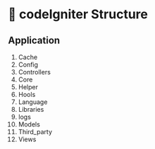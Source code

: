 # 💼 codeIgniter Structure 

## Application
<ol>
  <li>Cache</li>
  <li>Config</li>
  <li>Controllers</li>
  <li>Core</li>
  <li>Helper</li>
  <li>Hools</li>
  <li>Language</li>
  <li>Libraries</li>
  <li>logs</li>
  <li>Models</li>
  <li>Third_party</li>
  <li>Views</li>
 </ol>
 
